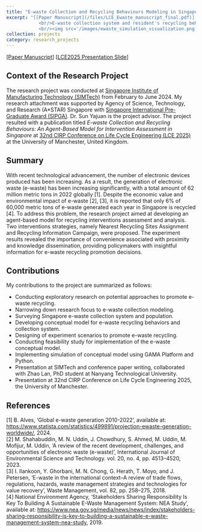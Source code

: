 ```yaml
---
title: "E-waste Collection and Recycling Behaviours Modeling in Singapore"
excerpt: "[[Paper Manuscript](/files/LCE_Ewaste_manuscript_final.pdf)] [[Presentation Slide](/files/LCE2025_Ewaste_Modeling_Presentation.pdf)]
            <br/>E-waste collection system and resident's recycling behaviours modeling for intervention assessment to promote recycling in Singapore. 
            <br/><img src='/images/ewaste_simulation_visualization.png' width='400' style='height:auto;'>"
collection: projects
category: research_projects
---
```

[[Paper Manuscript](/files/LCE_Ewaste_manuscript_final.pdf)] [[LCE2025 Presentation Slide](/files/Ewaste_Modeling_Presentation.pdf)]

## Context of the Research Project
The research project was conducted at [Singapore Institute of Manufacturing Technology (SIMTech)](https://www.a-star.edu.sg/simtech) from February to June 2024. My research attachment was supported by Agency of Science, Technology, and Research (A\*STAR) Singapore with [Singapore International Pre-Graduate Award (SIPGA)](https://www.a-star.edu.sg/Scholarships/for-undergraduate-studies/singapore-international-pre-graduate-award-sipga). Dr. Sun Yajuan is the project advisor. The project resulted with a publication titled *E-waste Collection and Recycling Behaviours: An Agent-Based Model for Intervention Assessment in Singapore* at [32nd CIRP Conference on Life Cycle Engineering (LCE 2025)](https://registrations.hg3conferences.co.uk/hg3/frontend/reg/thome.csp?pageID=114765&ef_sel_menu=2241&eventID=291) at the University of Manchester, United Kingdom. 

## Summary
With recent technological advancement, the number of electronic devices produced has been increasing. As a result, the generation of electronic waste (e-waste) has been increasing significantly, with a total amount of 62 million metric tons in 2022 globally [1]. Despite the economic value and environmental impact of e-waste [2], [3], it is reported that only 6% of 60,000 metric tons of e-waste generated each year in Singapore is recycled [4]. To address this problem, the research project aimed at developing an agent-based model for recycling interventions assessment and analysis. Two interventions strategies, namely Nearest Recycling Sites Assignment and Recycling Information Campaign, were proposed. The experiment results revealed the importance of convenience associated with proximity and knowledge dissemination, providing policymakers with insightful information for e-waste recycling promotion decisions.

## Contributions
My contributions to the project are summarized as follows:
- Conducting exploratory research on potential approaches to promote e-waste recycling.  
- Narrowing down research focus to e-waste collection modeling.
- Surveying Singapore e-waste collection system and population.
- Developing conceptual model for e-waste recycling behaviors and collection system.
- Designing of experiment scenarios to promote e-waste recycling.
- Conducting feasibility study for implementation of the e-waste conceptual model. 
- Implementing simulation of conceptual model using GAMA Platform and Python.
- Presentation at SIMTech and conference paper writing, collaborated with Zhao Lan, PhD student at Nanyang Technological University.  
- Presentation at 32nd CIRP Conference on Life Cycle Engineering 2025, the University of Manchester.

## References
[1] B. Alves, ‘Global e-waste generation 2010-2022’, available at: https://www.statista.com/statistics/499891/projection-ewaste-generation-worldwide/, 2024.  
[2] M. Shahabuddin, M. N. Uddin, J. Chowdhury, S. Ahmed, M. Uddin, M. Mofijur, M. Uddin, ‘A review of the recent development, challenges, and opportunities of electronic waste (e-waste)’,  International Journal of Environmental Science and Technology. vol. 20, no. 4, pp. 4513–4520, 2023.  
[3] I. Ilankoon, Y. Ghorbani, M. N. Chong, G. Herath, T. Moyo, and J. Petersen, ‘E-waste in the international context–A review of trade flows, regulations, hazards, waste management strategies and technologies for value recovery’, Waste Management, vol. 82, pp. 258–275, 2018.  
[4] National Environment Agency, ‘Stakeholders Sharing Responsibility Is Key To Building A Sustainable E-Waste Management System: NEA Study’, available at: https://www.nea.gov.sg/media/news/news/index/stakeholders-sharing-responsibility-is-key-to-building-a-sustainable-e-waste-management-system-nea-study, 2019.  


